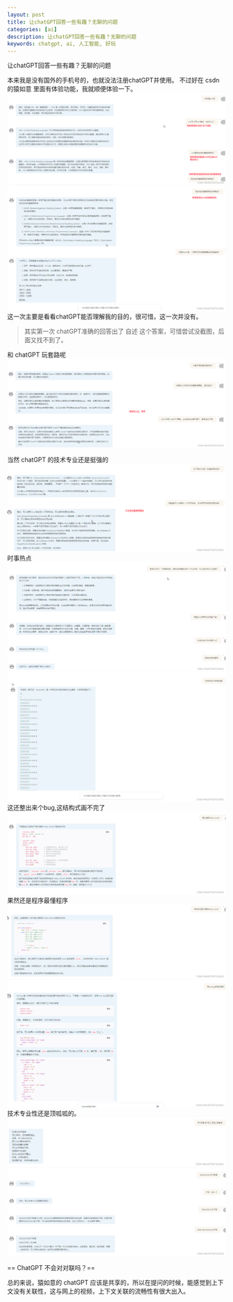 ```yaml
---
layout: post
title: 让chatGPT回答一些有趣？无聊的问题
categories: [ai]
description: 让chatGPT回答一些有趣？无聊的问题
keywords: chatgpt, ai, 人工智能, 好玩
---
```


让chatGPT回答一些有趣？无聊的问题

本来我是没有国外的手机号的，也就没法注册chatGPT并使用。
不过好在 csdn 的猿如意 里面有体验功能，我就顺便体验一下。
![img.png](/images/posts/2022-12-21-让chatGPT回答一些有趣？无聊的问题/img.png)  
![img_1.png](/images/posts/2022-12-21-让chatGPT回答一些有趣？无聊的问题/img_1.png)  
这一次主要是看看chatGPT能否理解我的目的，很可惜，这一次并没有。
> 其实第一次 chatGPT准确的回答出了 自述 这个答案，可惜尝试没截图，后面又找不到了。


和 chatGPT 玩套路呢
![img_2.png](/images/posts/2022-12-21-让chatGPT回答一些有趣？无聊的问题/img_2.png)  

当然 chatGPT 的技术专业还是挺强的
![img_3.png](/images/posts/2022-12-21-让chatGPT回答一些有趣？无聊的问题/img_3.png)
时事热点
![img_4.png](/images/posts/2022-12-21-让chatGPT回答一些有趣？无聊的问题/img_4.png)
![img_5.png](/images/posts/2022-12-21-让chatGPT回答一些有趣？无聊的问题/img_5.png)
这还整出来个bug,这结构式画不完了
![img_6.png](/images/posts/2022-12-21-让chatGPT回答一些有趣？无聊的问题/img_6.png)
果然还是程序最懂程序
![img_7.png](/images/posts/2022-12-21-让chatGPT回答一些有趣？无聊的问题/img_7.png)
![img_8.png](/images/posts/2022-12-21-让chatGPT回答一些有趣？无聊的问题/img_8.png)
技术专业性还是顶呱呱的。
![img_9.png](/images/posts/2022-12-21-让chatGPT回答一些有趣？无聊的问题/img_9.png)
![img_10.png](/images/posts/2022-12-21-让chatGPT回答一些有趣？无聊的问题/img_10.png)

== ChatGPT 不会对对联吗？==


总的来说，猿如意的 chatGPT 应该是共享的，所以在提问的时候，能感觉到上下文没有关联性，这与网上的视频，上下文关联的流畅性有很大出入。
